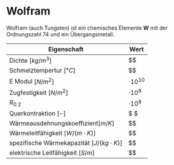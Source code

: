 # Wolfram

Wolfram (auch Tungsten) ist ein chemisches Elemente **W** mit der Ordnungszahl 74 und ein Übergangsmetall.


| Eigenschaft | Wert |
| ----------- | ---- |
| Dichte $[kg/m^3]$ | $$ |
| Schmelztempertur $[°C]$ | $$ |
| E Modul $[N/m^2]$ | $\cdot 10^{10}$ |
| Zugfestigkeit $[N/m^2]$ |  $\cdot 10^{8}$ |
| $R_{0.2}$ | $\cdot 10^{8}$ | 
| Querkontraktion $[-]$ | $ $ |
| Wärmeausdehnungskoeffizient$[m/K]$ | $$ |
| Wärmeleitfähigkeit $[W/(m \cdot K)]$  |$$  |
| spezifische Wärmekapazität $[J/(kg \cdot K)]$  | $$  |
| elektrische Leitfähigkeit $[S/m]$ | $$|